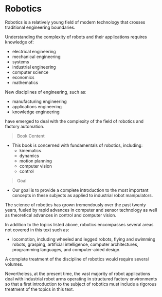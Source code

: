 &emsp;
# Robotics

Robotics is a relatively young field of modern technology that crosses traditional engineering boundaries. 

Understanding the complexity of robots and their applications requires knowledge of:
- electrical engineering
- mechanical engineering
- systems
- industrial engineering
- computer science
- economics
- mathematics

New disciplines of engineering, such as:
- manufacturing engineering
- applications engineering
- knowledge engineering 

have emerged to deal with the complexity of the field of robotics and factory automation.

>Book Content
- This book is concerned with fundamentals of robotics, including:
    - kinematics
    - dynamics
    - motion planning
    - computer vision
    - control

>Goal
- Our goal is to provide a complete introduction to the most important concepts in these subjects as applied to industrial robot manipulators.

The science of robotics has grown tremendously over the past twenty years, fueled by rapid advances in computer and sensor technology as well as theoretical advances in control and computer vision. 

In addition to the topics listed above, robotics encompasses several areas not covered in this text such as:
- locomotion, including wheeled and legged robots, flying
and swimming robots, grasping, artificial intelligence, computer architectures, programming languages, and computer-aided design. 

A complete treatment of the discipline of robotics would require several volumes. 

Nevertheless, at the present time, the vast majority of robot applications deal with industrial robot arms operating in structured factory environments so that a first introduction to the subject of robotics must include a rigorous treatment of the topics in this text.